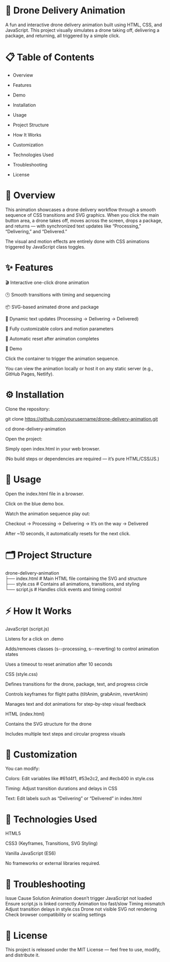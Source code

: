 # 🚁 Drone Delivery Animation

A fun and interactive drone delivery animation built using HTML, CSS, and JavaScript.
This project visually simulates a drone taking off, delivering a package, and returning, all triggered by a simple click.

# 📋 Table of Contents

- Overview

- Features

- Demo

- Installation

- Usage

- Project Structure

- How It Works

- Customization

- Technologies Used

- Troubleshooting

- License

# 🧭 Overview

This animation showcases a drone delivery workflow through a smooth sequence of CSS transitions and SVG graphics.
When you click the main button area, a drone takes off, moves across the screen, drops a package, and returns — with synchronized text updates like “Processing,” “Delivering,” and “Delivered.”

The visual and motion effects are entirely done with CSS animations triggered by JavaScript class toggles.

# ✨ Features

🎬 Interactive one-click drone animation

🕒 Smooth transitions with timing and sequencing

📦 SVG-based animated drone and package

💬 Dynamic text updates (Processing → Delivering → Delivered)

🎨 Fully customizable colors and motion parameters

🔁 Automatic reset after animation completes

🎥 Demo

Click the container to trigger the animation sequence.

You can view the animation locally or host it on any static server (e.g., GitHub Pages, Netlify).

# ⚙️ Installation

Clone the repository:

git clone https://github.com/yourusername/drone-delivery-animation.git

cd drone-delivery-animation



Open the project:

Simply open index.html in your web browser.

(No build steps or dependencies are required — it’s pure HTML/CSS/JS.)

# 🧠 Usage

Open the index.html file in a browser.

Click on the blue demo box.

Watch the animation sequence play out:

Checkout → Processing → Delivering → It’s on the way → Delivered

After ~10 seconds, it automatically resets for the next click.

# 🗂️ Project Structure
drone-delivery-animation\
├── index.html        # Main HTML file containing the SVG and structure\
├── style.css         # Contains all animations, transitions, and styling\
└── script.js         # Handles click events and timing control


# ⚡ How It Works
JavaScript (script.js)

Listens for a click on .demo

Adds/removes classes (s--processing, s--reverting) to control animation states

Uses a timeout to reset animation after 10 seconds

CSS (style.css)

Defines transitions for the drone, package, text, and progress circle

Controls keyframes for flight paths (tiltAnim, grabAnim, revertAnim)

Manages text and dot animations for step-by-step visual feedback

HTML (index.html)

Contains the SVG structure for the drone

Includes multiple text steps and circular progress visuals

# 🎨 Customization

You can modify:

Colors: Edit variables like #61d4f1, #53e2c2, and #ecb400 in style.css

Timing: Adjust transition durations and delays in CSS

Text: Edit labels such as “Delivering” or “Delivered” in index.html

# 🧩 Technologies Used

HTML5

CSS3 (Keyframes, Transitions, SVG Styling)

Vanilla JavaScript (ES6)

No frameworks or external libraries required.

# 🐞 Troubleshooting
Issue	Cause	Solution
Animation doesn’t trigger	JavaScript not loaded	Ensure script.js is linked correctly
Animation too fast/slow	Timing mismatch	Adjust transition delays in style.css
Drone not visible	SVG not rendering	Check browser compatibility or scaling settings

# 📜 License

This project is released under the MIT License — feel free to use, modify, and distribute it.
